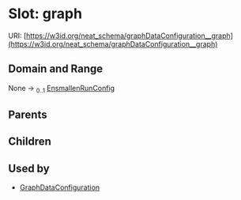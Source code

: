 
# Slot: graph




URI: [https://w3id.org/neat_schema/graphDataConfiguration__graph](https://w3id.org/neat_schema/graphDataConfiguration__graph)


## Domain and Range

None &#8594;  <sub>0..1</sub> [EnsmallenRunConfig](EnsmallenRunConfig.md)

## Parents


## Children


## Used by

 * [GraphDataConfiguration](GraphDataConfiguration.md)
